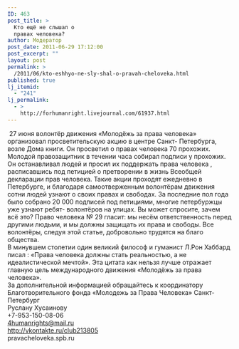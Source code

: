 ```yaml
---
ID: 463
post_title: >
  Кто ещё не слышал о
  правах человека?
author: Модератор
post_date: 2011-06-29 17:12:00
post_excerpt: ""
layout: post
permalink: >
  /2011/06/kto-eshhyo-ne-sly-shal-o-pravah-cheloveka.html
published: true
lj_itemid:
  - "241"
lj_permalink:
  - >
    http://forhumanright.livejournal.com/61937.html
---
```

&nbsp;<img alt="" src="http://cs5338.vk.com/u132145096/132409092/x_5b26039f.jpg" />27 июня волонтёр движения &laquo;Молодёжь за права человека&raquo; организовал просветительскую акцию в центре Санкт- Петербурга, возле Дома книги. Он просветил о правах человека 70 прохожих.<br />Молодой правозащитник в течении часа собирал подписи у прохожих. Он останавливал людей и просил их поддержать права человека , расписавшись под петицией о претворении в жизнь Всеобщей декларации прав человека. Такие акции проходят ежедневно  в Петербурге, и благодаря самоотверженным волонтёрам движения сотни людей узнают о своих правах и свободах. За последние пол года было собрано 20 000 подписей под петициями, многие петербуржцы уже узнают ребят- волонтёров на улицах. Вы может спросите, зачем всё это? Право человека № 29 гласит:  мы несём ответственность перед другими людьми, и мы должны защищать их права и свободы. Все волонтёры, следуя этой статье, добровольно трудятся на благо общества.<br />В минувшем столетии один великий философ и гуманист Л.Рон Хаббард писал : &laquo;Права человека должны стать реальностью, а не идеалистической мечтой&raquo;. Эта цитата как нельзя лучше отражает главную цель международного движения &laquo;Молодёжь за права человека&raquo;.<br />За дополнительной информацией обращайтесь к координатору<br />Благотворительного фонда &laquo;Молодежь за Права Человека&raquo; Санкт-Петербург<br />Руслану Хусаинову<br />+7-953-150-08-06<br />4humanrights@mail.ru<br />http://vkontakte.ru/club213805<br />pravacheloveka.spb.ru